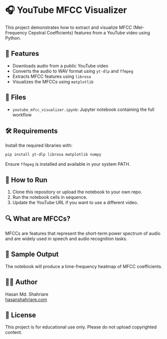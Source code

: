 
# 🎧 YouTube MFCC Visualizer

This project demonstrates how to extract and visualize MFCC (Mel-Frequency Cepstral Coefficients) features from a YouTube video using Python.

## 📌 Features
- Downloads audio from a public YouTube video
- Converts the audio to WAV format using `yt-dlp` and `ffmpeg`
- Extracts MFCC features using `librosa`
- Visualizes the MFCCs using `matplotlib`

## 📂 Files
- `youtube_mfcc_visualizer.ipynb`: Jupyter notebook containing the full workflow

## 🛠 Requirements

Install the required libraries with:

```bash
pip install yt-dlp librosa matplotlib numpy
```

Ensure `ffmpeg` is installed and available in your system PATH.

## 🚀 How to Run

1. Clone this repository or upload the notebook to your own repo.
2. Run the notebook cells in sequence.
3. Update the YouTube URL if you want to use a different video.

## 🔍 What are MFCCs?

MFCCs are features that represent the short-term power spectrum of audio and are widely used in speech and audio recognition tasks.

## 📸 Sample Output

The notebook will produce a time-frequency heatmap of MFCC coefficients.

## 🧑‍💻 Author

Hasan Md. Shahriare  
[hasanshahriare.com](https://hasanshahriare.com)

## 📜 License

This project is for educational use only. Please do not upload copyrighted content.
